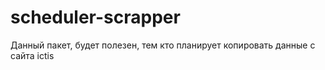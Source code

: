 # scheduler-scrapper
Данный пакет, будет полезен, тем кто планирует копировать данные с сайта ictis
